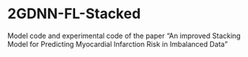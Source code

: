 # 2GDNN-FL-Stacked
Model code and experimental code of the paper “An improved Stacking Model for Predicting Myocardial Infarction Risk in Imbalanced Data”
